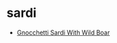 # sardi

 * [Gnocchetti Sardi With Wild Boar](../../index/g/gnocchetti-sardi-with-wild-boar-232737.json)
